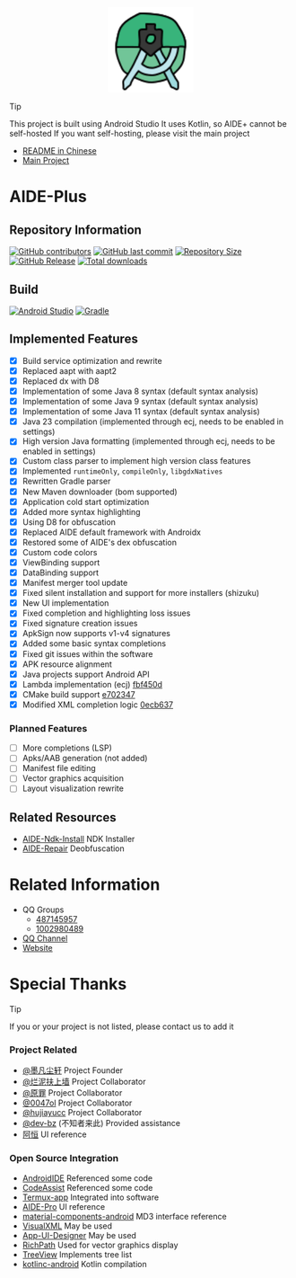 <p align="center">
  <img src=".idea/icon.svg" style="width: 30%;" />
</p>

> [!TIP]
> This project is built using Android Studio
> It uses Kotlin, so AIDE+ cannot be self-hosted
> If you want self-hosting, please visit the main project


- [README in Chinese](README_zh.md)
- [Main Project](https://github.com/AndroidIDE-CN/AIDE-Plus)

# AIDE-Plus

## Repository Information
[![GitHub contributors](https://img.shields.io/github/contributors/neu233/AIDE-Plus)](https://github.com/neu233/AIDE-Plus/graphs/contributors)
[![GitHub last commit](https://img.shields.io/github/last-commit/neu233/AIDE-Plus)](https://github.com/neu233/AIDE-Plus/commits/)
[![Repository Size](https://img.shields.io/github/repo-size/neu233/AIDE-Plus)](https://github.com/neu233/AIDE-Plus)
[![GitHub Release](https://img.shields.io/github/v/release/neu233/AIDE-Plus)](https://github.com/neu233/AIDE-Plus/releases)
[![Total downloads](https://img.shields.io/github/downloads/neu233/AIDE-Plus/total)](https://github.com/neu233/AIDE-Plus/releases)

## Build
[![Android Studio](https://img.shields.io/badge/Android_Studio-2024.2.2-red?style=for-the-badge&logo=AndroidStudio)](https://developer.android.com/studio)
[![Gradle](https://img.shields.io/badge/Gradle_Version-8.10.2-red?style=for-the-badge&logo=Gradle)](https://developer.android.com/studio)

## Implemented Features
- [x] Build service optimization and rewrite
- [x] Replaced aapt with aapt2
- [x] Replaced dx with D8
- [x] Implementation of some Java 8 syntax (default syntax analysis)
- [x] Implementation of some Java 9 syntax (default syntax analysis)
- [x] Implementation of some Java 11 syntax (default syntax analysis)
- [x] Java 23 compilation (implemented through ecj, needs to be enabled in settings)
- [x] High version Java formatting (implemented through ecj, needs to be enabled in settings)
- [x] Custom class parser to implement high version class features
- [x] Implemented `runtimeOnly`, `compileOnly`, `libgdxNatives`
- [x] Rewritten Gradle parser
- [x] New Maven downloader (bom supported)
- [x] Application cold start optimization
- [x] Added more syntax highlighting
- [x] Using D8 for obfuscation
- [x] Replaced AIDE default framework with Androidx
- [x] Restored some of AIDE's dex obfuscation
- [x] Custom code colors
- [x] ViewBinding support
- [x] DataBinding support
- [x] Manifest merger tool update
- [x] Fixed silent installation and support for more installers (shizuku)
- [x] New UI implementation
- [x] Fixed completion and highlighting loss issues
- [x] Fixed signature creation issues
- [x] ApkSign now supports v1-v4 signatures
- [x] Added some basic syntax completions
- [x] Fixed git issues within the software
- [x] APK resource alignment
- [x] Java projects support Android API
- [x] Lambda implementation (ecj) [fbf450d](https://github.com/AndroidIDE-CN/AIDE-Plus/commit/fbf450dba15ccaf51a7a6dd77db300d50551e98b)
- [x] CMake build support [e702347](https://github.com/AndroidIDE-CN/AIDE-Plus/commit/e702347df0c10b718df5aeb4798402802334e310)
- [x] Modified XML completion logic [0ecb637](https://github.com/neu233/AIDE-Plus/commit/0ecb637e6cb672723df77925e5642fd4b6016c39)

### Planned Features
- [ ] More completions (LSP)
- [ ] Apks/AAB generation (not added)
- [ ] Manifest file editing
- [ ] Vector graphics acquisition
- [ ] Layout visualization rewrite

## Related Resources
- [AIDE-Ndk-Install](https://github.com/ZeroAicy/AIDE-Ndk-Install) NDK Installer
- [AIDE-Repair](https://github.com/ZeroAicy/AIDE-Repair) Deobfuscation

# Related Information
- QQ Groups
  * [487145957](https://qm.qq.com/q/W0WJq5qne2)
  * [1002980489](https://qm.qq.com/q/W0WJq5qne2)
- [QQ Channel](https://pd.qq.com/s/auq589py2)
- [Website](https://plus.androidide.cn)

# Special Thanks
> [!TIP]
> If you or your project is not listed, please contact us to add it

### Project Related
- [@墨凡尘轩](https://github.com/ZeroAicy) Project Founder
- [@烂泥扶上墙](https://github.com/eirv) Project Collaborator
- [@原罪](https://github.com/neu233) Project Collaborator
- [@0047ol](https://github.com/0047ol) Project Collaborator
- [@hujiayucc](https://github.com/hujiayucc) Project Collaborator
- [@dev-bz](https://github.com/dev-bz) (不知者来此) Provided assistance
- [阿恒](mqq://card/show_pslcard?src_type=internal&source=sharecard&version=1&uin=3322977037) UI reference

### Open Source Integration
- [AndroidIDE](https://github.com/AndroidIDEOfficial/AndroidIDE) Referenced some code
- [CodeAssist](https://github.com/tyron12233/CodeAssist) Referenced some code
- [Termux-app](https://github.com/termux/termux-app) Integrated into software
- [AIDE-Pro](https://github.com/AndroidIDE-CN/) UI reference
- [material-components-android](https://github.com/material-components/material-components-android) MD3 interface reference
- [VisualXML](https://github.com/Coyamo/VisualXML) May be used
- [App-UI-Designer](https://github.com/timscriptov/App-UI-Designer) May be used
- [RichPath](https://github.com/tarek360/RichPath) Used for vector graphics display
- [TreeView](https://github.com/dingyi222666/TreeView) Implements tree list
- [kotlinc-android](https://github.com/Cosmic-Ide/kotlinc-android) Kotlin compilation